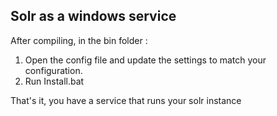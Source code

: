 ﻿## Solr as a windows service

After compiling, in the bin folder : 

1. Open the config file and update the settings to match your configuration.
2. Run Install.bat

That's it, you have a service that runs your solr instance